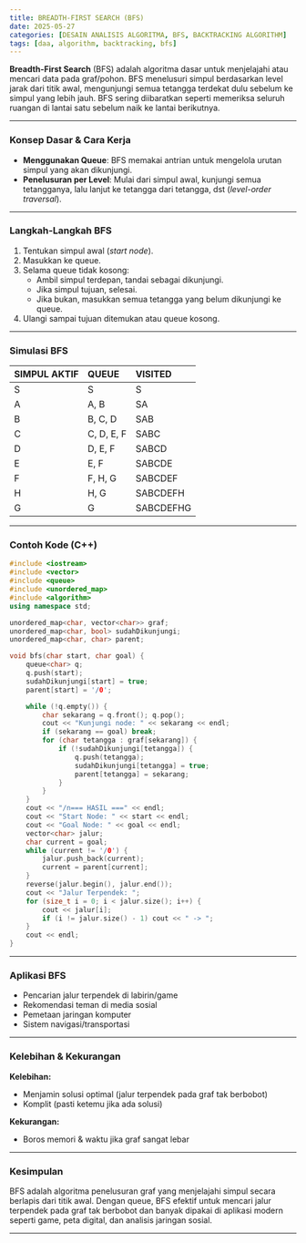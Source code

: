 ```yaml
---
title: BREADTH-FIRST SEARCH (BFS)
date: 2025-05-27
categories: [DESAIN ANALISIS ALGORITMA, BFS, BACKTRACKING ALGORITHM]
tags: [daa, algorithm, backtracking, bfs]
---
```


**Breadth-First Search** (BFS) adalah algoritma dasar untuk menjelajahi atau mencari data pada graf/pohon. BFS menelusuri simpul berdasarkan level jarak dari titik awal, mengunjungi semua tetangga terdekat dulu sebelum ke simpul yang lebih jauh. BFS sering diibaratkan seperti memeriksa seluruh ruangan di lantai satu sebelum naik ke lantai berikutnya.

---

### Konsep Dasar & Cara Kerja

- **Menggunakan Queue**: BFS memakai antrian untuk mengelola urutan simpul yang akan dikunjungi.
- **Penelusuran per Level**: Mulai dari simpul awal, kunjungi semua tetangganya, lalu lanjut ke tetangga dari tetangga, dst (*level-order traversal*).

---

### Langkah-Langkah BFS

1. Tentukan simpul awal (*start node*).
2. Masukkan ke queue.
3. Selama queue tidak kosong:
   - Ambil simpul terdepan, tandai sebagai dikunjungi.
   - Jika simpul tujuan, selesai.
   - Jika bukan, masukkan semua tetangga yang belum dikunjungi ke queue.
4. Ulangi sampai tujuan ditemukan atau queue kosong.

---

### Simulasi BFS

| SIMPUL AKTIF | QUEUE      | VISITED      |
| :---         | :---       | :---         |
| S            | S          | S            |
| A            | A, B       | SA           |
| B            | B, C, D    | SAB          |
| C            | C, D, E, F | SABC         |
| D            | D, E, F    | SABCD        |
| E            | E, F       | SABCDE       |
| F            | F, H, G    | SABCDEF      |
| H            | H, G       | SABCDEFH     |
| G            | G          | SABCDEFHG    |

---

### Contoh Kode (C++)

```cpp
#include <iostream>
#include <vector>
#include <queue>
#include <unordered_map>
#include <algorithm>
using namespace std;

unordered_map<char, vector<char>> graf;
unordered_map<char, bool> sudahDikunjungi;
unordered_map<char, char> parent;

void bfs(char start, char goal) {
    queue<char> q;
    q.push(start);
    sudahDikunjungi[start] = true;
    parent[start] = '/0';

    while (!q.empty()) {
        char sekarang = q.front(); q.pop();
        cout << "Kunjungi node: " << sekarang << endl;
        if (sekarang == goal) break;
        for (char tetangga : graf[sekarang]) {
            if (!sudahDikunjungi[tetangga]) {
                q.push(tetangga);
                sudahDikunjungi[tetangga] = true;
                parent[tetangga] = sekarang;
            }
        }
    }
    cout << "/n=== HASIL ===" << endl;
    cout << "Start Node: " << start << endl;
    cout << "Goal Node: " << goal << endl;
    vector<char> jalur;
    char current = goal;
    while (current != '/0') {
        jalur.push_back(current);
        current = parent[current];
    }
    reverse(jalur.begin(), jalur.end());
    cout << "Jalur Terpendek: ";
    for (size_t i = 0; i < jalur.size(); i++) {
        cout << jalur[i];
        if (i != jalur.size() - 1) cout << " -> ";
    }
    cout << endl;
}
```

---

### Aplikasi BFS

- Pencarian jalur terpendek di labirin/game
- Rekomendasi teman di media sosial
- Pemetaan jaringan komputer
- Sistem navigasi/transportasi

---

### Kelebihan & Kekurangan

**Kelebihan:**
- Menjamin solusi optimal (jalur terpendek pada graf tak berbobot)
- Komplit (pasti ketemu jika ada solusi)

**Kekurangan:**
- Boros memori & waktu jika graf sangat lebar

---

### Kesimpulan

BFS adalah algoritma penelusuran graf yang menjelajahi simpul secara berlapis dari titik awal. Dengan queue, BFS efektif untuk mencari jalur terpendek pada graf tak berbobot dan banyak dipakai di aplikasi modern seperti game, peta digital, dan analisis jaringan sosial.

---
